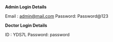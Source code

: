 
**Admin Login Details**

Email   : admin@mail.com
Password: Password@123


**Doctor Login Details**

ID      : YDS7L
Password: password


